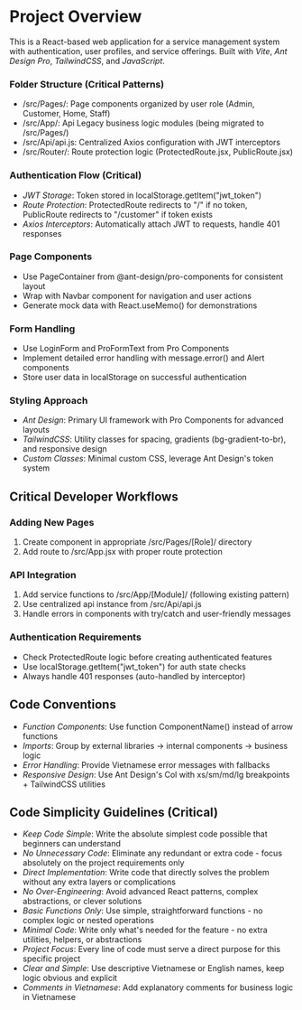 # Project Overview

This is a React-based web application for a service management system with authentication, user profiles, and service offerings. Built with *Vite*, *Ant Design Pro*, *TailwindCSS*, and *JavaScript*.


### Folder Structure (Critical Patterns)
- /src/Pages/: Page components organized by user role (Admin, Customer, Home, Staff)
- /src/App/: Api Legacy business logic modules (being migrated to /src/Pages/)
- /src/Api/api.js: Centralized Axios configuration with JWT interceptors
- /src/Router/: Route protection logic (ProtectedRoute.jsx, PublicRoute.jsx)

### Authentication Flow (Critical)
- *JWT Storage*: Token stored in localStorage.getItem("jwt_token")
- *Route Protection*: ProtectedRoute redirects to "/" if no token, PublicRoute redirects to "/customer" if token exists
- *Axios Interceptors*: Automatically attach JWT to requests, handle 401 responses
### Page Components
- Use PageContainer from @ant-design/pro-components for consistent layout
- Wrap with Navbar component for navigation and user actions
- Generate mock data with React.useMemo() for demonstrations

### Form Handling
- Use LoginForm and ProFormText from Pro Components
- Implement detailed error handling with message.error() and Alert components
- Store user data in localStorage on successful authentication

### Styling Approach
- *Ant Design*: Primary UI framework with Pro Components for advanced layouts
- *TailwindCSS*: Utility classes for spacing, gradients (bg-gradient-to-br), and responsive design
- *Custom Classes*: Minimal custom CSS, leverage Ant Design's token system

## Critical Developer Workflows

### Adding New Pages
1. Create component in appropriate /src/Pages/[Role]/ directory
2. Add route to /src/App.jsx with proper route protection

### API Integration
1. Add service functions to /src/App/[Module]/ (following existing pattern)
2. Use centralized api instance from /src/Api/api.js
3. Handle errors in components with try/catch and user-friendly messages

### Authentication Requirements
- Check ProtectedRoute logic before creating authenticated features
- Use localStorage.getItem("jwt_token") for auth state checks
- Always handle 401 responses (auto-handled by interceptor)

## Code Conventions

- *Function Components*: Use function ComponentName() instead of arrow functions
- *Imports*: Group by external libraries → internal components → business logic
- *Error Handling*: Provide Vietnamese error messages with fallbacks
- *Responsive Design*: Use Ant Design's Col with xs/sm/md/lg breakpoints + TailwindCSS utilities

## Code Simplicity Guidelines (Critical)
- *Keep Code Simple*: Write the absolute simplest code possible that beginners can understand
- *No Unnecessary Code*: Eliminate any redundant or extra code - focus absolutely on the project requirements only
- *Direct Implementation*: Write code that directly solves the problem without any extra layers or complications
- *No Over-Engineering*: Avoid advanced React patterns, complex abstractions, or clever solutions
- *Basic Functions Only*: Use simple, straightforward functions - no complex logic or nested operations
- *Minimal Code*: Write only what's needed for the feature - no extra utilities, helpers, or abstractions
- *Project Focus*: Every line of code must serve a direct purpose for this specific project
- *Clear and Simple*: Use descriptive Vietnamese or English names, keep logic obvious and explicit
- *Comments in Vietnamese*: Add explanatory comments for business logic in Vietnamese